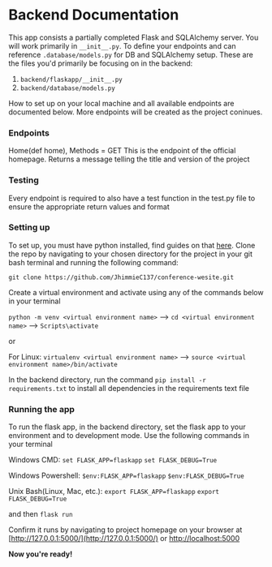 # Backend Documentation

This app consists a partially completed Flask and SQLAlchemy server. You will work primarily in `__init__.py`. To define your endpoints and can reference `.database/models.py` for DB and SQLAlchemy setup. These are the files you'd primarily be focusing on in the backend:

1. `backend/flaskapp/__init__.py`
2. `backend/database/models.py`

How to set up on your local machine and all available endpoints are documented below. More endpoints will be created as the project coninues.

### Endpoints 

Home(def home), Methods = GET
This is the endpoint of the official homepage. Returns a message telling the title and version of the project


### Testing 

Every endpoint is required to also have a test function in the test.py file to ensure the appropriate return values and format


### Setting up

To set up, you must have python installed, find guides on that [here](https://docs.python.org/3/using/unix.html#getting-and-installing-the-latest-version-of-python). Clone the repo by navigating to your chosen directory for the project in your git bash terminal and running the following command:

`git clone https://github.com/JhimmieC137/conference-wesite.git`


Create a virtual environment and activate using any of the commands below in your terminal

`python -m venv <virtual environment name>` --> `cd <virtual environment name>` --> `Scripts\activate`

or

For Linux:
`virtualenv <virtual environment name>` --> `source <virtual environment name>/bin/activate` 



In the backend directory, run the command `pip install -r requirements.txt` to install all dependencies in the requirements text file


### Running the app

To run the flask app, in the backend directory, set the flask app to your environment and to development mode. Use the following commands in your terminal

Windows CMD:
`set FLASK_APP=flaskapp`
`set FLASK_DEBUG=True`

Windows Powershell:
`$env:FLASK_APP=flaskapp`
`$env:FLASK_DEBUG=True`

Unix Bash(Linux, Mac, etc.):
`export FLASK_APP=flaskapp`
`export FLASK_DEBUG=True`

and then `flask run`


Confirm it runs by navigating to project homepage on your browser at [http://127.0.0.1:5000/](http://127.0.0.1:5000/) or [http://localhost:5000](http://localhost:5000) 

**Now you're ready!**